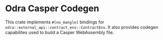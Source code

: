 # Odra Casper Codegen

This crate implements `#[no_mangle]` bindings for `odra::external_api::contract_env::ContractEnv`.
It also provides codegen capabilites used to build a Casper WebAssembly file.
